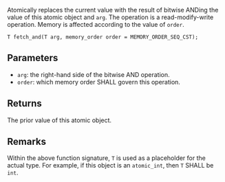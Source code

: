 Atomically replaces the current value with the result of bitwise ANDing the value of this atomic object and `arg`. The operation is a read-modify-write operation. Memory is affected according to the value of `order`.

```nvgt
T fetch_and(T arg, memory_order order = MEMORY_ORDER_SEQ_CST);
```

## Parameters

* `arg`: the right-hand side of the bitwise AND operation.
* `order`: which memory order SHALL govern this operation.

## Returns

The prior value of this atomic object.

## Remarks

Within the above function signature, `T` is used as a placeholder for the actual type. For example, if this object is an `atomic_int`, then `T` SHALL be `int`.
